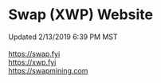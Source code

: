 # Swap (XWP) Website<br>
Updated 2/13/2019 6:39 PM MST<br><br>
https://swap.fyi<br>
https://xwp.fyi<br>
https://swapmining.com
